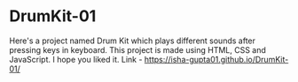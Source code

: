 # DrumKit-01
Here's a project named Drum Kit which plays different sounds after pressing keys in keyboard. This project is made using HTML, CSS and JavaScript. I hope you liked it.
Link - https://isha-gupta01.github.io/DrumKit-01/
